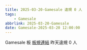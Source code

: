 ```yaml
---
title: 2025-03-20-Gamesale 違規 0 人
tags:
    - Gamesale
abbrlink: 2025-03-20-Gamesale
date: Gamesale-2025-03-20 12:00:00
---
```

Gamesale 板 [板規連結](https://www.ptt.cc/bbs/Gossiping/M.1637425085.A.07D.html)
昨天違規 0 人
